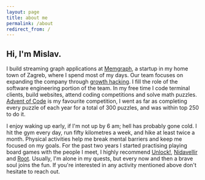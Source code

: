 ```yaml
---
layout: page
title: about me
permalink: /about
redirect_from: /
---
```


<h2>Hi, I'm Mislav.</h2>

I build streaming graph applications at [Memgraph](https://memgraph.com), a startup in my home town of Zagreb, where I spend most of my days.
Our team focuses on expanding the company through [growth hacking](https://en.wikipedia.org/wiki/Growth_hacking).
I fill the role of the software engineering portion of the team.
In my free time I code terminal clients, build websites, attend coding competitions and solve math puzzles.
[Advent of Code](https://adventofcode.com) is my favourite competition, I went as far as completing every puzzle of each year for a total of 300 puzzles, and was within top 250 to do it.

I enjoy waking up early, if I'm not up by 6 am; hell has probably gone cold.
I hit the gym every day, run fifty kilometres a week, and hike at least twice a month.
Physical activities help me break mental barriers and keep me focused on my goals.
For the past two years I started practising playing board games with the people I meet, I highly recommend [Unlock!](https://www.spacecowboys.fr/unlock-english), [Nidavellir](https://www.grrre-games.com/nidavellir) and [Root](https://ledergames.com/products/root-a-game-of-woodland-might-and-right).
Usually, I'm alone in my quests, but every now and then a brave soul joins the fun.
If you're interested in any activity mentioned above don't hesitate to reach out.
